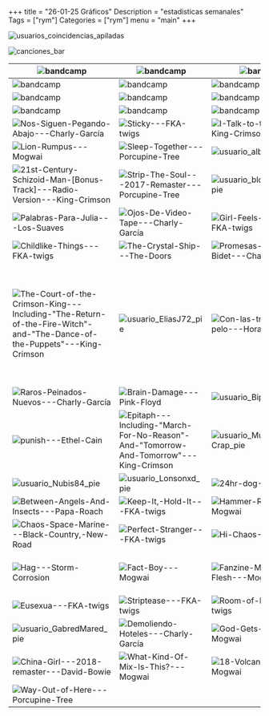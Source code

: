 +++
title = "26-01-25 Gráficos"
Description = "estadisticas semanales"
Tags = ["rym"]
Categories = ["rym"]
menu = "main"
+++
<!--more-->

![usuarios_coincidencias_apiladas](../estadisticas/26-01-25/usuarios_coincidencias_apiladas.png)

![canciones_bar](../estadisticas/26-01-25/canciones_bar.png)





|![bandcamp](../estadisticas/26-01-25/Ojos-De-Video-Tape---Charly-García.png)|![bandcamp](/estadisticas/26-01-25/Ojos-De-Video-Tape---Charly-García.png)|![bandcamp](/estadisticas/26-01-25/Ojos-De-Video-Tape---Charly-García.png)|![bandcamp](/estadisticas/26-01-25/Ojos-De-Video-Tape---Charly-García.png) |
|-|-|-|-|
|![bandcamp](../estadisticas/26-01-25/Ojos-De-Video-Tape---Charly-García.png)|![bandcamp](/estadisticas/26-01-25/Ojos-De-Video-Tape---Charly-García.png)|![bandcamp](/estadisticas/26-01-25/Ojos-De-Video-Tape---Charly-García.png)|![bandcamp](/estadisticas/26-01-25/Ojos-De-Video-Tape---Charly-García.png) |
|![bandcamp](/estadisticas/26-01-25/Ojos-De-Video-Tape---Charly-García.png)|![bandcamp](/estadisticas/26-01-25/Ojos-De-Video-Tape---Charly-García.png)|![bandcamp](/estadisticas/26-01-25/Ojos-De-Video-Tape---Charly-García.png)|![bandcamp](/estadisticas/26-01-25/Ojos-De-Video-Tape---Charly-García.png) |
|![bandcamp](/estadisticas/26-01-25/Ojos-De-Video-Tape---Charly-García.png)|![bandcamp](/estadisticas/26-01-25/Ojos-De-Video-Tape---Charly-García.png)|![bandcamp](/estadisticas/26-01-25/Ojos-De-Video-Tape---Charly-García.png)|![bandcamp](/estadisticas/26-01-25/Ojos-De-Video-Tape---Charly-García.png) |
| ![Nos-Siguen-Pegando-Abajo---Charly-García](/estadisticas/26-01-25/Nos-Siguen-Pegando-Abajo---Charly-García.png) | ![Sticky---FKA-twigs](/estadisticas/26-01-25/Sticky---FKA-twigs.png) | ![I-Talk-to-the-Wind---King-Crimson](/estadisticas/26-01-25/I-Talk-to-the-Wind---King-Crimson.png) | ![Perverts---Ethel-Cain](/estadisticas/26-01-25/Perverts---Ethel-Cain.png) |
| ![Lion-Rumpus---Mogwai](/estadisticas/26-01-25/Lion-Rumpus---Mogwai.png) | ![Sleep-Together---Porcupine-Tree](/estadisticas/26-01-25/Sleep-Together---Porcupine-Tree.png) | ![usuario_alberto_gu_pie](/estadisticas/26-01-25/usuario_alberto_gu_pie.png) | ![So-payaso---Extremoduro](/estadisticas/26-01-25/So-payaso---Extremoduro.png) |
| ![21st-Century-Schizoid-Man-[Bonus-Track]---Radio-Version---King-Crimson](/estadisticas/26-01-25/21st-Century-Schizoid-Man-[Bonus-Track]---Radio-Version---King-Crimson.png) | ![Strip-The-Soul---2017-Remaster---Porcupine-Tree](/estadisticas/26-01-25/Strip-The-Soul---2017-Remaster---Porcupine-Tree.png) | ![usuario_bloodinmyhand_pie](/estadisticas/26-01-25/usuario_bloodinmyhand_pie.png) | ![usuario_paqueradejere_pie](/estadisticas/26-01-25/usuario_paqueradejere_pie.png) |
| ![Palabras-Para-Julia---Los-Suaves](/estadisticas/26-01-25/Palabras-Para-Julia---Los-Suaves.png) | ![Ojos-De-Video-Tape---Charly-García](/estadisticas/26-01-25/Ojos-De-Video-Tape---Charly-García.png) | ![Girl-Feels-Good---FKA-twigs](/estadisticas/26-01-25/Girl-Feels-Good---FKA-twigs.png) | ![Me-Niegas---Baby-Rasta-&-Gringo](/estadisticas/26-01-25/Me-Niegas---Baby-Rasta-&-Gringo.png) |
| ![Childlike-Things---FKA-twigs](/estadisticas/26-01-25/Childlike-Things---FKA-twigs.png) | ![The-Crystal-Ship---The-Doors](/estadisticas/26-01-25/The-Crystal-Ship---The-Doors.png) | ![Promesas-Sobre-El-Bidet---Charly-García](/estadisticas/26-01-25/Promesas-Sobre-El-Bidet---Charly-García.png) | ![usuario_Rocky_stereo_pie](/estadisticas/26-01-25/usuario_Rocky_stereo_pie.png) |
| ![The-Court-of-the-Crimson-King---Including-"The-Return-of-the-Fire-Witch"-and-"The-Dance-of-the-Puppets"---King-Crimson](/estadisticas/26-01-25/The-Court-of-the-Crimson-King---Including-"The-Return-of-the-Fire-Witch"-and-"The-Dance-of-the-Puppets"---King-Crimson.png) | ![usuario_EliasJ72_pie](/estadisticas/26-01-25/usuario_EliasJ72_pie.png) | ![Con-las-trenzas-de-tu-pelo---Hora-Zulu](/estadisticas/26-01-25/Con-las-trenzas-de-tu-pelo---Hora-Zulu.png) | ![I-Smoked-Away-My-Brain-(I'm-God-x-Demons-Mashup)-(feat.-Imogen-Heap-&-Clams-Casino)---A$AP-Rocky](/estadisticas/26-01-25/I-Smoked-Away-My-Brain-(I'm-God-x-Demons-Mashup)-(feat.-Imogen-Heap-&-Clams-Casino)---A$AP-Rocky.png) |
| ![Raros-Peinados-Nuevos---Charly-García](/estadisticas/26-01-25/Raros-Peinados-Nuevos---Charly-García.png) | ![Brain-Damage---Pink-Floyd](/estadisticas/26-01-25/Brain-Damage---Pink-Floyd.png) | ![usuario_BipolarMuzik_pie](/estadisticas/26-01-25/usuario_BipolarMuzik_pie.png) | ![---------------------](/estadisticas/26-01-25/---------------------.png) |
| ![punish---Ethel-Cain](/estadisticas/26-01-25/punish---Ethel-Cain.png) | ![Epitaph---Including-"March-For-No-Reason"-And-"Tomorrow-And-Tomorrow"---King-Crimson](/estadisticas/26-01-25/Epitaph---Including-"March-For-No-Reason"-And-"Tomorrow-And-Tomorrow"---King-Crimson.png) | ![usuario_Music-is-Crap_pie](/estadisticas/26-01-25/usuario_Music-is-Crap_pie.png) | ![WANDERLUST---FKA-twigs](/estadisticas/26-01-25/WANDERLUST---FKA-twigs.png) |
| ![usuario_Nubis84_pie](/estadisticas/26-01-25/usuario_Nubis84_pie.png) | ![usuario_Lonsonxd_pie](/estadisticas/26-01-25/usuario_Lonsonxd_pie.png) | ![24hr-dog---FKA-twigs](/estadisticas/26-01-25/24hr-dog---FKA-twigs.png) | ![drums-of-death---FKA-twigs](/estadisticas/26-01-25/drums-of-death---FKA-twigs.png) |
| ![Between-Angels-And-Insects---Papa-Roach](/estadisticas/26-01-25/Between-Angels-And-Insects---Papa-Roach.png) | ![Keep-It,-Hold-It---FKA-twigs](/estadisticas/26-01-25/Keep-It,-Hold-It---FKA-twigs.png) | ![Hammer-Room---Mogwai](/estadisticas/26-01-25/Hammer-Room---Mogwai.png) | ![usuario_Frikomid_pie](/estadisticas/26-01-25/usuario_Frikomid_pie.png) |
| ![Chaos-Space-Marine---Black-Country,-New-Road](/estadisticas/26-01-25/Chaos-Space-Marine---Black-Country,-New-Road.png) | ![Perfect-Stranger---FKA-twigs](/estadisticas/26-01-25/Perfect-Stranger---FKA-twigs.png) | ![Hi-Chaos---Mogwai](/estadisticas/26-01-25/Hi-Chaos---Mogwai.png) | ![De-Cacería---Def-con-Dos](/estadisticas/26-01-25/De-Cacería---Def-con-Dos.png) |
| ![Hag---Storm-Corrosion](/estadisticas/26-01-25/Hag---Storm-Corrosion.png) | ![Fact-Boy---Mogwai](/estadisticas/26-01-25/Fact-Boy---Mogwai.png) | ![Fanzine-Made-Of-Flesh---Mogwai](/estadisticas/26-01-25/Fanzine-Made-Of-Flesh---Mogwai.png) | ![If-You-Find-This-World-Bad,-You-Should-See-Some-Of-The-Others---Mogwai](/estadisticas/26-01-25/If-You-Find-This-World-Bad,-You-Should-See-Some-Of-The-Others---Mogwai.png) |
| ![Eusexua---FKA-twigs](/estadisticas/26-01-25/Eusexua---FKA-twigs.png) | ![Striptease---FKA-twigs](/estadisticas/26-01-25/Striptease---FKA-twigs.png) | ![Room-of-Fools---FKA-twigs](/estadisticas/26-01-25/Room-of-Fools---FKA-twigs.png) | ![Pale-Vegan-Hip-Pain---Mogwai](/estadisticas/26-01-25/Pale-Vegan-Hip-Pain---Mogwai.png) |
| ![usuario_GabredMared_pie](/estadisticas/26-01-25/usuario_GabredMared_pie.png) | ![Demoliendo-Hoteles---Charly-García](/estadisticas/26-01-25/Demoliendo-Hoteles---Charly-García.png) | ![God-Gets-You-Back---Mogwai](/estadisticas/26-01-25/God-Gets-You-Back---Mogwai.png) | ![Promesas-que-no-valen-nada---Los-Piratas](/estadisticas/26-01-25/Promesas-que-no-valen-nada---Los-Piratas.png) |
| ![China-Girl---2018-remaster---David-Bowie](/estadisticas/26-01-25/China-Girl---2018-remaster---David-Bowie.png) | ![What-Kind-Of-Mix-Is-This?---Mogwai](/estadisticas/26-01-25/What-Kind-Of-Mix-Is-This?---Mogwai.png) | ![18-Volcanoes---Mogwai](/estadisticas/26-01-25/18-Volcanoes---Mogwai.png) | ![Piano-Bar---Charly-García](/estadisticas/26-01-25/Piano-Bar---Charly-García.png) |
| ![Way-Out-of-Here---Porcupine-Tree](/estadisticas/26-01-25/Way-Out-of-Here---Porcupine-Tree.png) |   |   |   |
